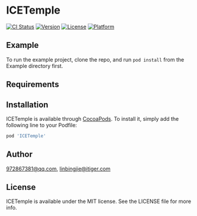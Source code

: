# ICETemple

[![CI Status](https://img.shields.io/travis/972867381@qq.com/ICETemple.svg?style=flat)](https://travis-ci.org/972867381@qq.com/ICETemple)
[![Version](https://img.shields.io/cocoapods/v/ICETemple.svg?style=flat)](https://cocoapods.org/pods/ICETemple)
[![License](https://img.shields.io/cocoapods/l/ICETemple.svg?style=flat)](https://cocoapods.org/pods/ICETemple)
[![Platform](https://img.shields.io/cocoapods/p/ICETemple.svg?style=flat)](https://cocoapods.org/pods/ICETemple)

## Example

To run the example project, clone the repo, and run `pod install` from the Example directory first.

## Requirements

## Installation

ICETemple is available through [CocoaPods](https://cocoapods.org). To install
it, simply add the following line to your Podfile:

```ruby
pod 'ICETemple'
```

## Author

972867381@qq.com, linbingjie@itiger.com

## License

ICETemple is available under the MIT license. See the LICENSE file for more info.
